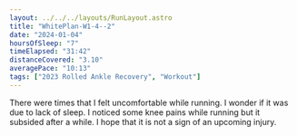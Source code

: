 ```yaml
---
layout: ../../../layouts/RunLayout.astro
title: "WhitePlan-W1-4--2"
date: "2024-01-04"
hoursOfSleep: "7"
timeElapsed: "31:42"
distanceCovered: "3.10"
averagePace: "10:13"
tags: ["2023 Rolled Ankle Recovery", "Workout"]
---
```


There were times that I felt uncomfortable while running. I wonder if it was due to lack of sleep. I noticed some knee pains while running but it subsided after a while. I hope that it is not a sign of an upcoming injury.
